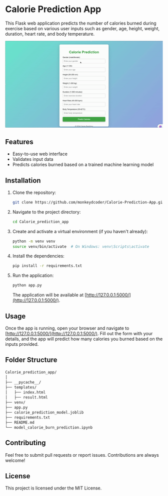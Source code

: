 # Calorie Prediction App

This Flask web application predicts the number of calories burned during exercise based on various user inputs such as gender, age, height, weight, duration, heart rate, and body temperature.



![App Demo](./Calorie%20Burn%20Prediction/calorie_prediction_app/ScreenRecording2024-10-02at12.05.00AM-ezgif.com-speed.gif)

## Features

- Easy-to-use web interface
- Validates input data
- Predicts calories burned based on a trained machine learning model

## Installation

1. Clone the repository:

   ```bash
   git clone https://github.com/monkeydcoder/Calorie-Prediction-App.git
   ```

2. Navigate to the project directory:

   ```bash
   cd Calorie_prediction_app
   ```

3. Create and activate a virtual environment (if you haven't already):

   ```bash
   python -m venv venv
   source venv/bin/activate  # On Windows: venv\Scripts\activate
   ```

4. Install the dependencies:

   ```bash
   pip install -r requirements.txt
   ```

5. Run the application:

   ```bash
   python app.py
   ```

   The application will be available at [http://127.0.0.1:5000/](http://127.0.0.1:5000/).

## Usage

Once the app is running, open your browser and navigate to [http://127.0.0.1:5000/](http://127.0.0.1:5000/). Fill out the form with your details, and the app will predict how many calories you burned based on the inputs provided.

## Folder Structure

```
Calorie_prediction_app/
│
├── __pycache__/
├── templates/
│   ├── index.html
│   ├── result.html
├── venv/
├── app.py
├── calorie_prediction_model.joblib
├── requirements.txt
├── README.md
└── model_calorie_burn_prediction.ipynb
```

## Contributing

Feel free to submit pull requests or report issues. Contributions are always welcome!

## License

This project is licensed under the MIT License.
